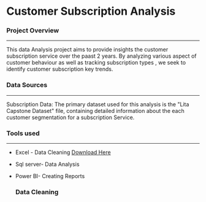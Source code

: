# Customer Subscription Analysis 

### Project Overview 
---
This data Analysis project aims to provide insights the customer subscription service over the paast 2 years. By analyzing various aspect of customer behaviour as well as tracking subscription types , we seek to identify customer subscription  key trends.

### Data Sources 
---
Subscription Data: The primary dataset used for this analysis is the "Lita Capstone Dataset" file, containing detailed information about the each customer segmentation for a subscription Service.

### Tools used 
---
- Excel - Data Cleaning [Download Here](www.microsoftexcel.com)
- Sql server- Data Analysis
- Power BI- Creating Reports

  ### Data Cleaning 
